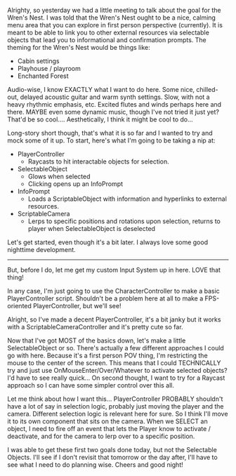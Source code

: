 Alrighty, so yesterday we had a little meeting to talk about the goal for the Wren's Nest. I was told that the Wren's Nest ought to be a nice, calming menu area that you can explore in first person perspective (currently). It is meant to be able to link you to other external resources via selectable objects that lead you to informational and confirmation prompts.
The theming for the Wren's Nest would be things like:
- Cabin settings
- Playhouse / playroom
- Enchanted Forest

Audio-wise, I know EXACTLY what I want to do here. Some nice, chilled-out, delayed acoustic guitar and warm synth settings. Slow, with not a heavy rhythmic emphasis, etc. Excited flutes and winds perhaps here and there. MAYBE even some dynamic music, though I've not tried it just yet? That'd be so cool....
Aesthetically, I think it might be cool to do...

Long-story short though, that's what it is so far and I wanted to try and mock some of it up. To start, here's what I'm going to be taking a nip at:
- PlayerController
	- Raycasts to hit interactable objects for selection.
- SelectableObject
	- Glows when selected
	- Clicking opens up an InfoPrompt
- InfoPrompt
	- Loads a ScriptableObject with information and hyperlinks to external resources.
- ScriptableCamera
	- Lerps to specific positions and rotations upon selection, returns to player when SelectableObject is deselected

Let's get started, even though it's a bit later. I always love some good nighttime development.

---

But, before I do, let me get my custom Input System up in here. LOVE that thing!

In any case, I'm just going to use the CharacterController to make a basic PlayerController script. Shouldn't be a problem here at all to make a FPS-oriented PlayerController, but we'll see!

Alright, so I've made a decent PlayerController, it's a bit janky but it works with a ScriptableCameraController and it's pretty cute so far.

Now that I've got MOST of the basics down, let's make a little SelectableObject or so.
There's actually a few different approaches I could go with here. Because it's a first person POV thing, I'm restricting the mouse to the center of the screen. This means that I could TECHNICALLY try and just use OnMouseEnter/Over/Whatever to activate selected objects? I'd have to see really quick...
On second thought, I want to try for a Raycast approach so I can have some simpler control over this all.

Let me think about how I want this...
PlayerController PROBABLY shouldn't have a lot of say in selection logic, probably just moving the player and the camera. Different selection logic is relevant here for sure.
So I think I'll move it to its own component that sits on the camera. When we SELECT an object, I need to fire off an event that lets the Player know to activate / deactivate, and for the camera to lerp over to a specific position.

I was able to get these first two goals done today, but not the Selectable Objects. I'll see if I don't revisit that tomorrow or the day after, I'll have to see what I need to do planning wise. Cheers and good night!
